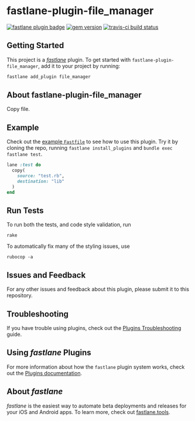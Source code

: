 # fastlane-plugin-file_manager

[![fastlane plugin badge](https://rawcdn.githack.com/fastlane/fastlane/master/fastlane/assets/plugin-badge.svg)](https://rubygems.org/gems/fastlane-plugin-file_manager)
[![gem version](https://img.shields.io/gem/v/fastlane-plugin-file_manager.svg)](https://rubygems.org/gems/fastlane-plugin-file_manager)
[![travis-ci build status](https://travis-ci.com/jasonnam/fastlane-plugin-file_manager.svg?branch=master)](https://travis-ci.com/jasonnam/fastlane-plugin-file_manager)

## Getting Started

This project is a [_fastlane_](https://github.com/fastlane/fastlane) plugin. To get started with `fastlane-plugin-file_manager`, add it to your project by running:

```bash
fastlane add_plugin file_manager
```

## About fastlane-plugin-file_manager

Copy file.

## Example

Check out the [example `Fastfile`](fastlane/Fastfile) to see how to use this plugin. Try it by cloning the repo, running `fastlane install_plugins` and `bundle exec fastlane test`.

```ruby
lane :test do
  copy(
    source: "test.rb",
    destination: "lib"
  )
end
```

## Run Tests

To run both the tests, and code style validation, run

```
rake
```

To automatically fix many of the styling issues, use
```
rubocop -a
```

## Issues and Feedback

For any other issues and feedback about this plugin, please submit it to this repository.

## Troubleshooting

If you have trouble using plugins, check out the [Plugins Troubleshooting](https://docs.fastlane.tools/plugins/plugins-troubleshooting/) guide.

## Using _fastlane_ Plugins

For more information about how the `fastlane` plugin system works, check out the [Plugins documentation](https://docs.fastlane.tools/plugins/create-plugin/).

## About _fastlane_

_fastlane_ is the easiest way to automate beta deployments and releases for your iOS and Android apps. To learn more, check out [fastlane.tools](https://fastlane.tools).
